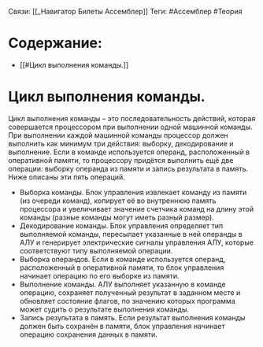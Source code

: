 Связи: [[_Навигатор Билеты Ассемблер]]
Теги: #Ассемблер #Теория 

# Содержание:
- [[#Цикл выполнения команды.]]

# Цикл выполнения команды.

Цикл выполнения команды – это последовательность действий, которая совершается процессором при выполнении одной машинной команды. При выполнении каждой машинной команды процессор должен выполнить как минимум три действия: выборку, декодирование и выполнение. Если в команде используется операнд, расположенный в оперативной памяти, то процессору придётся выполнить ещё две операции: выборку операнда из памяти и запись результата в память. Ниже описаны эти пять операций.

-   Выборка команды. Блок управления извлекает команду из памяти (из очереди команд), копирует её во внутреннюю память процессора и увеличивает значение счетчика команд на длину этой команды (разные команды могут иметь разный размер).
-   Декодирование команды. Блок управления определяет тип выполняемой команды, пересылает указанные в ней операнды в АЛУ и генерирует электрические сигналы управления АЛУ, которые соответствуют типу выполняемой операции.
-   Выборка операндов. Если в команде используется операнд, расположенный в оперативной памяти, то блок управления начинает операцию по его выборке из памяти.
-   Выполнение команды. АЛУ выполняет указанную в команде операцию, сохраняет полученный результат в заданном месте и обновляет состояние флагов, по значению которых программа может судить о результате выполнения команды.
-   Запись результата в память. Если результат выполнения команды должен быть сохранён в памяти, блок управления начинает операцию сохранения данных в памяти.